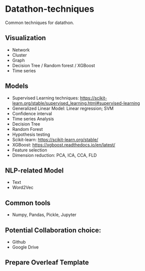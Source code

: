 # Datathon-techniques
Common techniques for datathon.


## Visualization

- Network
- Cluster
- Graph
- Decision Tree / Random forest / XGBoost
- Time series


## Models

- Supervised Learning techniques: https://scikit-learn.org/stable/supervised_learning.html#supervised-learning
- Generalized Linear Model: Linear regression; SVM
- Confidence interval
- Time series Analysis
- Decision Tree
- Random Forest
- Hypothesis testing
- Scikit-learn: https://scikit-learn.org/stable/
- XGBoost: https://xgboost.readthedocs.io/en/latest/
- Feature selection
- Dimension reduction: PCA, ICA, CCA, FLD



## NLP-related Model

- Text
- Word2Vec

## Common tools

- Numpy, Pandas, Pickle, Jupyter

## Potential Collaboration choice:

- Github
- Google Drive

## Prepare Overleaf Template


